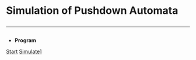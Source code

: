 # Simulation of Pushdown Automata<hr>
- **Program**

[Start](https://raw.githubusercontent.com/Fineas/pushdown_automata_simulation/master/img/pic1.PNG )
[Simulate1](https://raw.githubusercontent.com/Fineas/pushdown_automata_simulation/master/img/pic2.PNG )